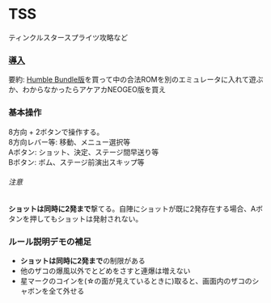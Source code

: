 # TSS
ティンクルスタースプライツ攻略など

### [導入](getstarted.md)  
要約: [Humble Bundle版](https://www.humblebundle.com/store/twinkle-star-sprites)を買って中の合法ROMを別のエミュレータに入れて遊ぶか、わからなかったらアケアカNEOGEO版を買え
### 基本操作
8方向 + 2ボタンで操作する。  
8方向レバー等: 移動、メニュー選択等  
Aボタン: ショット、決定、ステージ間早送り等  
Bボタン: ボム、ステージ前演出スキップ等  
###### 注意  
**ショットは同時に2発まで**撃てる。自陣にショットが既に2発存在する場合、Aボタンを押してもショットは発射されない。
### ルール説明デモの補足
- **ショットは同時に2発まで**の制限がある
- 他のザコの爆風以外でとどめをさすと連爆は増えない
- 星マークのコインを(☆の面が見えているときに)取ると、画面内のザコのシャボンを全て外せる
